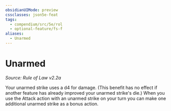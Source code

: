 ```yaml
---
obsidianUIMode: preview
cssclasses: json5e-feat
tags:
  - compendium/src/5e/rol
  - optional-feature/fs-f
aliases:
  - Unarmed
---
```

# Unarmed
*Source: Rule of Law v2.2a*  

Your unarmed strike uses a d4 for damage. (This benefit has no effect if another feature has already improved your unarmed strike's die.) When you use the Attack action with an unarmed strike on your turn you can make one additional unarmed strike as a bonus action.